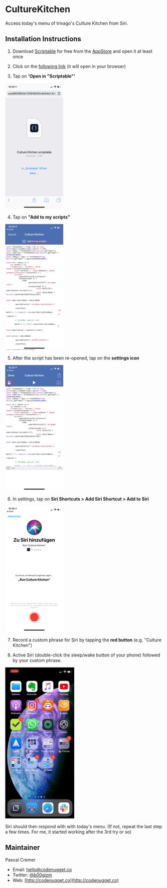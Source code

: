 # CultureKitchen

Access today's menu of trivago's Culture Kitchen from Siri.

## Installation Instructions

1. Download [Scriptable](https://itunes.apple.com/de/app/scriptable/id1405459188?mt=8) for free from the [AppStore](https://itunes.apple.com/de/app/scriptable/id1405459188?mt=8) and open it at least once

2. Click on the [following link](https://ucf45cd355da9626def46267c4d6.dl.dropboxusercontent.com/cd/0/get/AgSk__AcVNdvu6J_PDrqfJL9F45XMIyu4UVMijtQRdEUFQ81fd6b6YeDdbZAnPzCskzkstK_AUrww3ihhcE8jlI7OmTjmr-DPR7seKL_tDGvDg/file?dl=1) (it will open in your browser)

3. Tap on **'Open in "Scriptable"'**

![siri-culture-kitchen-step01](https://raw.githubusercontent.com/b00giZm/scriptable-scripts/master/culture-kitchen/siri-culture-kitchen-step01.png)

4. Tap on **"Add to my scripts"**

![siri-culture-kitchen-step02](https://raw.githubusercontent.com/b00giZm/scriptable-scripts/master/culture-kitchen/siri-culture-kitchen-step02.png)

5. After the script has been re-opened, tap on the **settings icon**

![siri-culture-kitchen-step03](https://raw.githubusercontent.com/b00giZm/scriptable-scripts/master/culture-kitchen/siri-culture-kitchen-step03.png)

6. In settings, tap on **Siri Shortcuts > Add Siri Shortcut > Add to Siri**

![siri-culture-kitchen-step04](https://raw.githubusercontent.com/b00giZm/scriptable-scripts/master/culture-kitchen/siri-culture-kitchen-step04.png)

7. Record a custom phrase for Siri by tapping the **red button** (e.g. "Culture Kitchen")

8. Active Siri (double-click the sleep/wake button of your phone) followed by 	your custom phrase.

![siri-culture-kitchen.gif](https://raw.githubusercontent.com/b00giZm/scriptable-scripts/master/culture-kitchen/siri-culture-kitchen.gif)

Siri should then respond with with today's menu. (If not, repeat the last step a few times. For me, it started working after the 3rd try or so)

## Maintainer

Pascal Cremer

* Email: <hello@codenugget.co>
* Twitter: [@b00gizm](https://twitter.com/b00gizm)
* Web: [http://codenugget.co](http://codenugget.co)